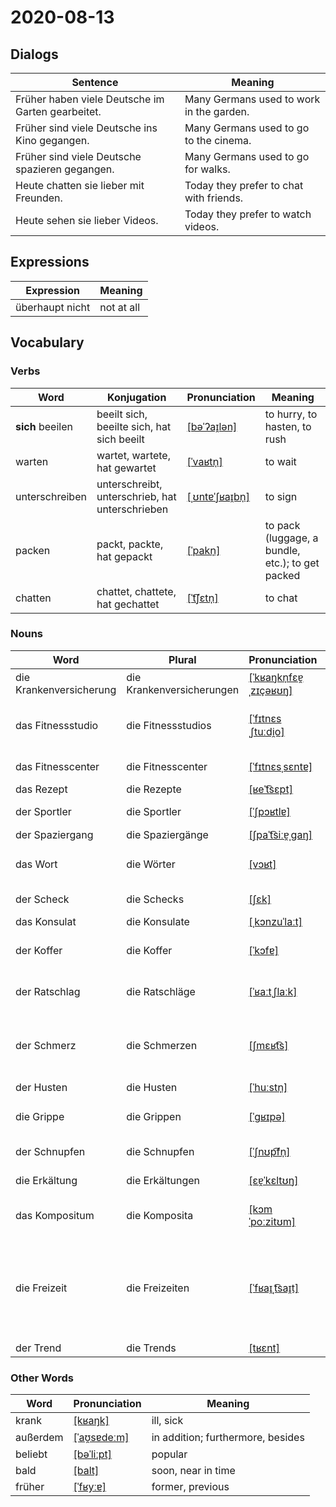 # 2020-08-13

## Dialogs

| Sentence                                          | Meaning                                  |
| ------------------------------------------------- | ---------------------------------------- |
| Früher haben viele Deutsche im Garten gearbeitet. | Many Germans used to work in the garden. |
| Früher sind viele Deutsche ins Kino gegangen.     | Many Germans used to go to the cinema.   |
| Früher sind viele Deutsche spazieren gegangen.    | Many Germans used to go for walks.       |
| Heute chatten sie lieber mit Freunden.            | Today they prefer to chat with friends.  |
| Heute sehen sie lieber Videos.                    | Today they prefer to watch videos.       |

## Expressions

| Expression      | Meaning    |
| --------------- | ---------- |
| überhaupt nicht | not at all |

## Vocabulary

### Verbs

| Word             | Konjugation | Pronunciation | Meaning |
| ---------------- | ----------- | ------------- | ------- |
|**sich** beeilen|beeilt sich, beeilte sich, hat sich beeilt|[[bəˈʔaɪ̯lən]](https://cdn.duden.de/_media_/audio/ID4114251_451927975.mp3)|to hurry, to hasten, to rush|
|warten|wartet, wartete, hat gewartet|[[ˈvaʁtn̩]](https://cdn.duden.de/_media_/audio/ID4108301_221419851.mp3)|to wait|
|unterschreiben|unterschreibt, unterschrieb, hat unterschrieben|[[ˌʊntɐˈʃʁaɪ̯bn̩]](https://cdn.duden.de/_media_/audio/ID4109926_409673508.mp3)|to sign|
|packen|packt, packte, hat gepackt|[[ˈpakn̩]](https://cdn.duden.de/_media_/audio/ID4109053_52404402.mp3)|to pack (luggage, a bundle, etc.); to get packed|
|chatten|chattet, chattete, hat gechattet|[[ˈt͡ʃɛtn̩]](https://cdn.duden.de/_media_/audio/ID4117405_336291512.mp3)|to chat|

### Nouns

| Word                    | Plural | Pronunciation | Meaning |
| ----------------------- | ------ | ------------- | ------- |
|die Krankenversicherung|die Krankenversicherungen|[[ˈkʁaŋkn̩fɛɐ̯ˌzɪçəʁʊŋ]](https://cdn.duden.de/_media_/audio/ID4520408_284513195.mp3)|health insurance|
|das Fitnessstudio|die Fitnessstudios|[[ˈfɪtnɛsˌʃtuːdi̯o]](https://upload.wikimedia.org/wikipedia/commons/7/7f/De-Fitnessstudio.ogg)|fitness centre; health club; gym|
|das Fitnesscenter|die Fitnesscenter|[[ˈfɪtnɛsˌsɛntɐ]](https://upload.wikimedia.org/wikipedia/commons/c/ca/De-Fitnesscenter.ogg)|fitness center|
|das Rezept|die Rezepte|[[ʁeˈt͡sɛpt]](https://cdn.duden.de/_media_/audio/ID4115314_260526615.mp3)|recipe|
|der Sportler|die Sportler|[[ˈʃpɔʁtlɐ]](https://cdn.duden.de/_media_/audio/ID4521490_232625102.mp3)|sportsman, athlete|
|der Spaziergang|die Spaziergänge|[[ʃpaˈt͡siːɐ̯ˌɡaŋ]](https://cdn.duden.de/_media_/audio/ID4521461_143698073.mp3)|walk|
|das Wort|die Wörter|[[vɔʁt]](https://cdn.duden.de/_media_/audio/ID4117358_77018397.mp3)|word as an isolated unit|
|der Scheck|die Schecks|[[ʃɛk]](https://cdn.duden.de/_media_/audio/ID4119894_62862664.mp3)|check, cheque|
|das Konsulat|die Konsulate|[[ˌkɔnzuˈlaːt]](https://cdn.duden.de/_media_/audio/ID4520363_103415426.mp3)|consulate|
|der Koffer|die Koffer|[[ˈkɔfɐ]](https://cdn.duden.de/_media_/audio/ID4106682_244318860.mp3)|a case; a suitcase or briefcase|
|der Ratschlag|die Ratschläge|[[ˈʁaːtˌʃlaːk]](https://cdn.duden.de/_media_/audio/ID4114348_57095994.mp3)|piece of advice; advice|
|der Schmerz|die Schmerzen|[[ʃmɛʁt͡s]](https://cdn.duden.de/_media_/audio/ID4107140_510621525.mp3)|physical pain, ache (practically, as a sensation)|
|der Husten|die Husten|[[ˈhuːstn̩]](https://cdn.duden.de/_media_/audio/ID4107440_414238608.mp3)|cough|
|die Grippe|die Grippen|[[ˈɡʁɪpə]](https://cdn.duden.de/_media_/audio/ID4117011_392123021.mp3)|flu; influenza; grippe.|
|der Schnupfen|die Schnupfen|[[ˈʃnʊp͡fn̩]](https://cdn.duden.de/_media_/audio/ID4108841_20861220.mp3)|nasal congestion|
|die Erkältung|die Erkältungen|[[ɛɐ̯ˈkɛltʊŋ]](https://cdn.duden.de/_media_/audio/ID4141947_484360671.mp3)|cold (illness)|
|das Kompositum|die Komposita|[[kɔmˈpoːzitʊm]](https://upload.wikimedia.org/wikipedia/commons/8/8b/De-Kompositum.ogg)|compound, compound word|
|die Freizeit|die Freizeiten|[[ˈfʁaɪ̯ˌt͡saɪ̯t]](https://cdn.duden.de/_media_/audio/ID4111477_482113330.mp3)|free time, leisure time, spare time. The time during which one is not working.|
|der Trend|die Trends|[[tʁɛnt]](https://cdn.duden.de/_media_/audio/ID4109503_496764131.mp3)|trend|

### Other Words

| Word     | Pronunciation | Meaning |
| -------- | ------------- | ------- |
|krank|[[kʁaŋk]](https://cdn.duden.de/_media_/audio/ID4111949_456746710.mp3)|ill, sick|
|außerdem|[[ˈaʊ̯sɐdeːm]](https://cdn.duden.de/_media_/audio/ID4121145_353041570.mp3)|in addition; furthermore, besides|
|beliebt|[[bəˈliːpt]](https://cdn.duden.de/_media_/audio/ID4109573_197740978.mp3)|popular|
|bald|[[balt]](https://cdn.duden.de/_media_/audio/ID4111034_262950187.mp3)|soon, near in time|
|früher|[[ˈfʁyːɐ]](https://cdn.duden.de/_media_/audio/ID4129973_3800264.mp3)|former, previous|